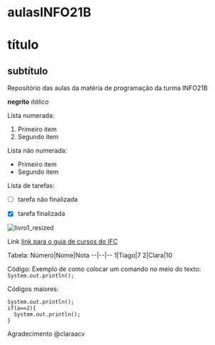 # aulasINFO21B
# título
## subtítulo
Repositório das aulas da matéria de programação da turma INFO21B

**negrito**
*itálico*

Lista numerada:
1. Primeiro item
2. Segundo item

Lista não numerada:
* Primeiro item
* Segundo item

Lista de tarefas:
- [ ] tarefa não finalizada
- [x] tarefa finalizada


![livro1_resized](https://github.com/claraacv/aulasINFO21B/assets/145117941/b6b64fb8-2039-455d-a833-b4ec4984902f)

Link
[link para o guia de cursos do IFC](https://ingresso.ifc.edu.br/guia-de-cursos/)

Tabela:
Número|Nome|Nota
--|--|--
1|Tiago|7
2|Clara|10

Código:
Exemplo de como colocar um comando no meio do texto: `System.out.println();`

Códigos maiores:

```
System.out.println();
if(a==2){
  System.out.println();
}
```

Agradecimento @claraacv
